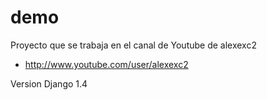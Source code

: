 demo
====

Proyecto que se trabaja en el canal de Youtube de alexexc2
- http://www.youtube.com/user/alexexc2

Version Django 1.4
